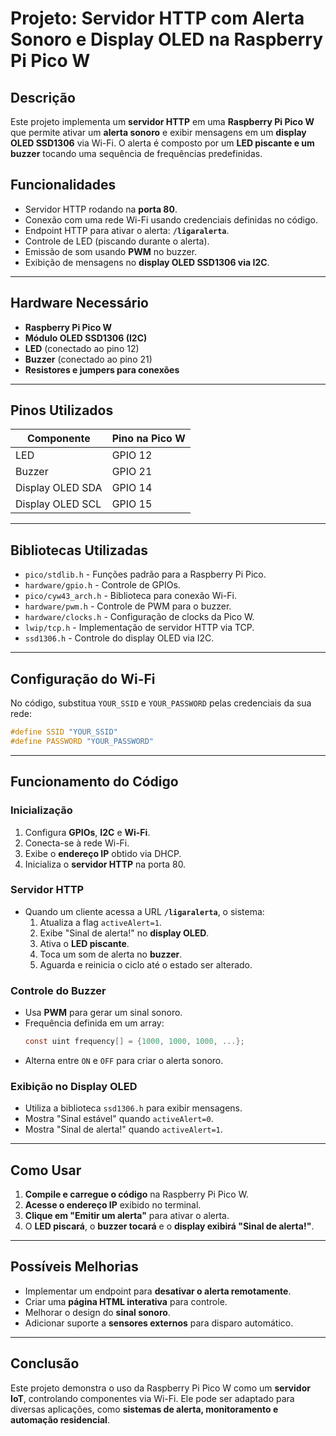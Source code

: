 # Projeto: Servidor HTTP com Alerta Sonoro e Display OLED na Raspberry Pi Pico W

## Descrição
Este projeto implementa um **servidor HTTP** em uma **Raspberry Pi Pico W** que permite ativar um **alerta sonoro** e exibir mensagens em um **display OLED SSD1306** via Wi-Fi. O alerta é composto por um **LED piscante e um buzzer** tocando uma sequência de frequências predefinidas.

## Funcionalidades
- Servidor HTTP rodando na **porta 80**.
- Conexão com uma rede Wi-Fi usando credenciais definidas no código.
- Endpoint HTTP para ativar o alerta: **`/ligaralerta`**.
- Controle de LED (piscando durante o alerta).
- Emissão de som usando **PWM** no buzzer.
- Exibição de mensagens no **display OLED SSD1306 via I2C**.

---

## Hardware Necessário
- **Raspberry Pi Pico W**
- **Módulo OLED SSD1306 (I2C)**
- **LED** (conectado ao pino 12)
- **Buzzer** (conectado ao pino 21)
- **Resistores e jumpers para conexões**

---

## Pinos Utilizados
| Componente | Pino na Pico W |
|------------|---------------|
| LED        | GPIO 12       |
| Buzzer     | GPIO 21       |
| Display OLED SDA | GPIO 14 |
| Display OLED SCL | GPIO 15 |

---

## Bibliotecas Utilizadas
- `pico/stdlib.h` - Funções padrão para a Raspberry Pi Pico.
- `hardware/gpio.h` - Controle de GPIOs.
- `pico/cyw43_arch.h` - Biblioteca para conexão Wi-Fi.
- `hardware/pwm.h` - Controle de PWM para o buzzer.
- `hardware/clocks.h` - Configuração de clocks da Pico W.
- `lwip/tcp.h` - Implementação de servidor HTTP via TCP.
- `ssd1306.h` - Controle do display OLED via I2C.

---

## Configuração do Wi-Fi
No código, substitua `YOUR_SSID` e `YOUR_PASSWORD` pelas credenciais da sua rede:
```c
#define SSID "YOUR_SSID"
#define PASSWORD "YOUR_PASSWORD"
```

---

## Funcionamento do Código

### Inicialização
1. Configura **GPIOs**, **I2C** e **Wi-Fi**.
2. Conecta-se à rede Wi-Fi.
3. Exibe o **endereço IP** obtido via DHCP.
4. Inicializa o **servidor HTTP** na porta 80.

### Servidor HTTP
- Quando um cliente acessa a URL **`/ligaralerta`**, o sistema:
  1. Atualiza a flag `activeAlert=1`.
  2. Exibe "Sinal de alerta!" no **display OLED**.
  3. Ativa o **LED piscante**.
  4. Toca um som de alerta no **buzzer**.
  5. Aguarda e reinicia o ciclo até o estado ser alterado.

### Controle do Buzzer
- Usa **PWM** para gerar um sinal sonoro.
- Frequência definida em um array:
  ```c
  const uint frequency[] = {1000, 1000, 1000, ...};
  ```
- Alterna entre `ON` e `OFF` para criar o alerta sonoro.

### Exibição no Display OLED
- Utiliza a biblioteca `ssd1306.h` para exibir mensagens.
- Mostra "Sinal estável" quando `activeAlert=0`.
- Mostra "Sinal de alerta!" quando `activeAlert=1`.

---

## Como Usar
1. **Compile e carregue o código** na Raspberry Pi Pico W.
2. **Acesse o endereço IP** exibido no terminal.
3. **Clique em "Emitir um alerta"** para ativar o alerta.
4. O **LED piscará**, o **buzzer tocará** e o **display exibirá "Sinal de alerta!"**.

---

## Possíveis Melhorias
- Implementar um endpoint para **desativar o alerta remotamente**.
- Criar uma **página HTML interativa** para controle.
- Melhorar o design do **sinal sonoro**.
- Adicionar suporte a **sensores externos** para disparo automático.

---

## Conclusão
Este projeto demonstra o uso da Raspberry Pi Pico W como um **servidor IoT**, controlando componentes via Wi-Fi. Ele pode ser adaptado para diversas aplicações, como **sistemas de alerta, monitoramento e automação residencial**.


